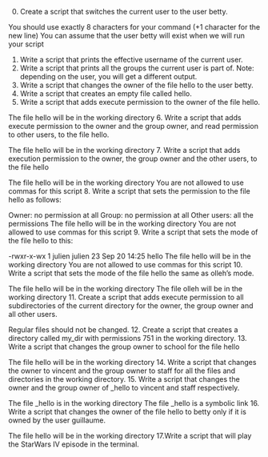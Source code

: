 0. Create a script that switches the current user to the user betty.

You should use exactly 8 characters for your command (+1 character for the new line)
You can assume that the user betty will exist when we will run your script
1. Write a script that prints the effective username of the current user.
2. Write a script that prints all the groups the current user is part of. Note: depending on the user, you will get a different output.
3. Write a script that changes the owner of the file hello to the user betty.
4. Write a script that creates an empty file called hello.
5. Write a script that adds execute permission to the owner of the file hello.

The file hello will be in the working directory
6. Write a script that adds execute permission to the owner and the group owner, and read permission to other users, to the file hello.

The file hello will be in the working directory
7. Write a script that adds execution permission to the owner, the group owner and the other users, to the file hello

The file hello will be in the working directory
You are not allowed to use commas for this script
8. Write a script that sets the permission to the file hello as follows:

Owner: no permission at all
Group: no permission at all
Other users: all the permissions
The file hello will be in the working directory You are not allowed to use commas for this script
9. Write a script that sets the mode of the file hello to this:

-rwxr-x-wx 1 julien julien 23 Sep 20 14:25 hello
The file hello will be in the working directory
You are not allowed to use commas for this script
10. Write a script that sets the mode of the file hello the same as olleh’s mode.

The file hello will be in the working directory
The file olleh will be in the working directory
11. Create a script that adds execute permission to all subdirectories of the current directory for the owner, the group owner and all other users.

Regular files should not be changed.
12. Create a script that creates a directory called my_dir with permissions 751 in the working directory.
13. Write a script that changes the group owner to school for the file hello

The file hello will be in the working directory
14. Write a script that changes the owner to vincent and the group owner to staff for all the files and directories in the working directory.
15. Write a script that changes the owner and the group owner of _hello to vincent and staff respectively.

The file _hello is in the working directory
The file _hello is a symbolic link
16. Write a script that changes the owner of the file hello to betty only if it is owned by the user guillaume.

The file hello will be in the working directory
17.Write a script that will play the StarWars IV episode in the terminal.
